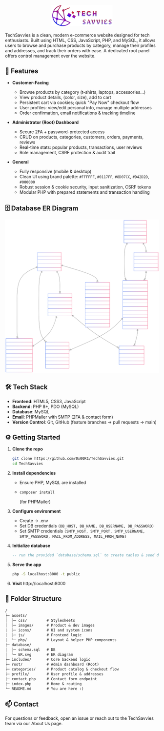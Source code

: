 <div align="center">
  <img src="assets/images/LogoName.webp" alt="Project Logo" width="200">
</div>
<br>
TechSavvies is a clean, modern e-commerce website designed for tech enthusiasts. Built using HTML, CSS, JavaScript, PHP, and MySQL, it allows users to browse and purchase products by category, manage their profiles and addresses, and track their orders with ease. A dedicated root panel offers control management over the website.


## 🚀 Features

- **Customer-Facing**  
  - Browse products by category (t-shirts, laptops, accessories...)  
  - View product details, (color, size), add to cart  
  - Persistent cart via cookies; quick "Pay Now" checkout flow  
  - User profiles: view/edit personal info, manage multiple addresses  
  - Order confirmation, email notifications & tracking timeline  

- **Administrator (Root) Dashboard**  
  - Secure 2FA + password-protected access  
  - CRUD on products, categories, customers, orders, payments, reviews  
  - Real-time stats: popular products, transactions, user reviews  
  - Role management, CSRF protection & audit trail  

- **General**  
  - Fully responsive (mobile & desktop)  
  - Clean UI using brand palette: `#FFFFFF`, `#0117FF`, `#8D07CC`, `#D42D2D`, `#000000`  
  - Robust session & cookie security, input sanitization, CSRF tokens  
  - Modular PHP with prepared statements and transaction handling  


## 🗄️ Database ER Diagram

<div align="center">
  <img src="database/ER.svg" alt="Database ER Diagram" width="600">
</div>


## 🛠️ Tech Stack

- **Frontend**: HTML5, CSS3, JavaScript  
- **Backend**: PHP 8+, PDO (MySQL)  
- **Database**: MySQL  
- **Email**: PHPMailer with SMTP (2FA & contact form)  
- **Version Control**: Git, GitHub (feature branches → pull requests → main)  


## ⚙️ Getting Started

1. **Clone the repo**  
   ```bash
   git clone https://github.com/0x00K1/TechSavvies.git
   cd TechSavvies
   ```

2. **Install dependencies**
   - Ensure PHP, MySQL are installed
   - ```bash
     composer install
     ```
     (for PHPMailer)

3. **Configure environment**
   - Create → .env
   - Set DB credentials `(DB_HOST, DB_NAME, DB_USERNAME, DB_PASSWORD)`
   - Set SMTP credentials `(SMTP_HOST, SMTP_PORT, SMTP_USERNAME, SMTP_PASSWORD, MAIL_FROM_ADDRESS, MAIL_FROM_NAME)`
  
4. **Initialize database**
   ```sql
   -- run the provided `database/schema.sql` to create tables & seed data
   ```

5. **Serve the app**
   ```bash
   php -S localhost:8000 -t public
   ```

6. **Visit** http://localhost:8000


## 🔧 Folder Structure

```
/
├─ assets/
│  ├─ css/         # Stylesheets
│  ├─ images/      # Product & dev images
|  ├─ icons/       # UI and system icons
│  ├─ js/          # Frontend logic
|  └─ php/         # Layout & helper PHP components
├─ database/
│  ├─ schema.sql   # DB
│  └─ ER.svg       # ER diagram
├─ includes/       # Core backend logic
├─ root/           # Admin dashboard (Root)
├─ categories/     # Product catalog & checkout flow
├─ profile/        # User profile & addresses
├─ contact.php     # Contact form endpoint
├─ index.php       # Home & routing
└─ README.md       # You are here :)
```


## 📫 Contact

For questions or feedback, open an issue or reach out to the TechSavvies team via our About Us page.